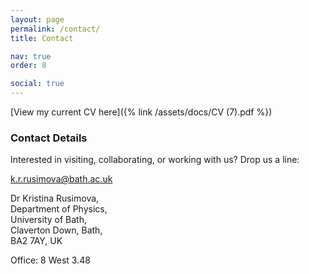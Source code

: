 ```yaml
---
layout: page
permalink: /contact/
title: Contact

nav: true
order: 8

social: true
---
```


[View my current CV here]({% link /assets/docs/CV (7).pdf %})

### Contact Details

Interested in visiting, collaborating, or working with us? Drop us a line:

<k.r.rusimova@bath.ac.uk>

Dr Kristina Rusimova,<br> 
Department of Physics,<br> 
University of Bath,<br> 
Claverton Down, Bath,<br> 
BA2 7AY, UK

Office: 8 West 3.48
